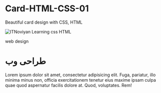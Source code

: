 # Card-HTML-CSS-01
Beautiful card design with CSS, HTML

<!DOCTYPE html>
<html lang="en">
<head>
    <meta charset="UTF-8">
    <meta http-equiv="X-UA-Compatible" content="IE=edge">
    <meta name="viewport" content="width=device-width, initial-scale=1.0">
    <title>Learning Css & Html</title>
    <link rel="stylesheet" href="style.css">
</head>
<body>
    <div class="container">
      <div class="card">
        <div class="imgbx">
          <img src="Web-Development.jpg" alt="ITNoviyan Learning css HTML">
          <div class="text">
            <p>web design</p>
          </div>
        </div>
        <div class="content">
          <h1>طراحی وب</h1>
          <p>Lorem ipsum dolor sit amet, consectetur adipisicing elit. Fuga, pariatur, 
            illo minima minus non, officia exercitationem tenetur eius maxime ipsam culpa
             quae quod aspernatur facilis dolore at. Quod, voluptates. Rem!
          </p>
        </div>
      </div>
    </div>
</body>
</html>
